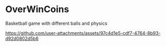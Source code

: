 # OverWinCoins
Basketball game with different balls and physics


https://github.com/user-attachments/assets/97c4d1e5-cdf7-4764-8b93-d92d0802d5b6

